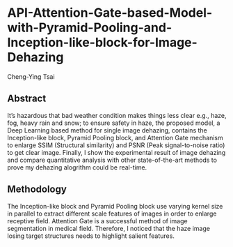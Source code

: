 # API-Attention-Gate-based-Model-with-Pyramid-Pooling-and-Inception-like-block-for-Image-Dehazing
Cheng-Ying Tsai

## Abstract
It’s hazardous that bad weather condition makes things less clear e.g., haze, fog, heavy rain and snow; to ensure safety in haze, the proposed model, a Deep Learning based method for single image dehazing, contains the Inception-like block, Pyramid Pooling block, and Attention Gate mechanism to enlarge SSIM (Structural similarity) and PSNR (Peak signal-to-noise ratio) to get clear image. Finally, I show the experimental result of image dehazing and compare quantitative analysis with other state-of-the-art methods to prove my dehazing alogrithm could be real-time.

## Methodology
The Inception-like block and Pyramid Pooling block use varying kernel size in parallel to extract different scale features of images in order to enlarge receptive field. Attention Gate is a successful method of image segmentation in medical field. Therefore, I noticed that the haze image losing target structures needs to highlight salient features. 
